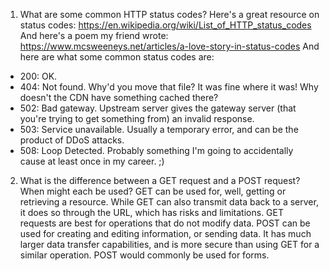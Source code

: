 1. What are some common HTTP status codes?
Here's a great resource on status codes: https://en.wikipedia.org/wiki/List_of_HTTP_status_codes
And here's a poem my friend wrote: https://www.mcsweeneys.net/articles/a-love-story-in-status-codes
And here are what some common status codes are:
 - 200: OK.
 - 404: Not found. Why'd you move that file? It was fine where it was! Why doesn't the CDN have something cached there?
 - 502: Bad gateway. Upstream server gives the gateway server (that you're trying to get something from) an invalid response.
 - 503: Service unavailable. Usually a temporary error, and can be the product of DDoS attacks.
 - 508: Loop Detected. Probably something I'm going to accidentally cause at least once in my career. ;)

2. What is the difference between a GET request and a POST request? When might each be used?
GET can be used for, well, getting or retrieving a resource. While GET can also transmit data back to a server, it does so through the URL, which has risks and limitations. GET requests are best for operations that do not modify data.
POST can be used for creating and editing information, or sending data. It has much larger data transfer capabilities, and is more secure than using GET for a similar operation. POST would commonly be used for forms.
